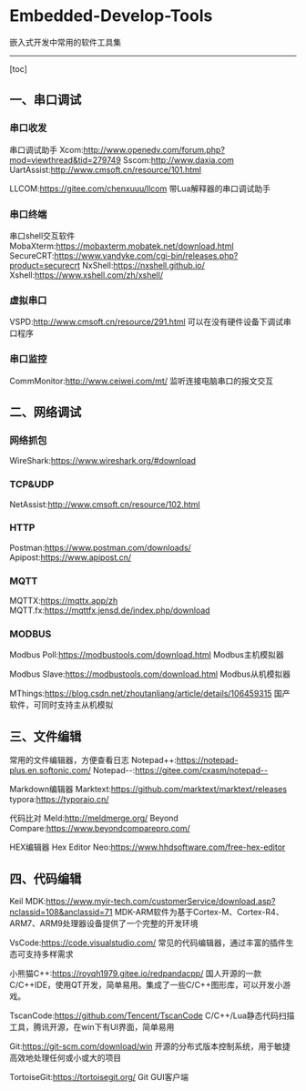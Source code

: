 # Embedded-Develop-Tools

嵌入式开发中常用的软件工具集

-----------------------------

[toc]

## 一、串口调试

### 串口收发

串口调试助手
Xcom:<http://www.openedv.com/forum.php?mod=viewthread&tid=279749>
Sscom:<http://www.daxia.com>
UartAssist:<http://www.cmsoft.cn/resource/101.html>

LLCOM:<https://gitee.com/chenxuuu/llcom>
带Lua解释器的串口调试助手

### 串口终端

串口shell交互软件
MobaXterm:<https://mobaxterm.mobatek.net/download.html>
SecureCRT:<https://www.vandyke.com/cgi-bin/releases.php?product=securecrt>
NxShell:<https://nxshell.github.io/>
Xshell:<https://www.xshell.com/zh/xshell/>

### 虚拟串口

VSPD:<http://www.cmsoft.cn/resource/291.html>
可以在没有硬件设备下调试串口程序

### 串口监控

CommMonitor:<http://www.ceiwei.com/mt/>
监听连接电脑串口的报文交互

## 二、网络调试

### 网络抓包

WireShark:<https://www.wireshark.org/#download>

### TCP&UDP

NetAssist:<http://www.cmsoft.cn/resource/102.html>

### HTTP

Postman:<https://www.postman.com/downloads/>
Apipost:<https://www.apipost.cn/>

### MQTT

MQTTX:<https://mqttx.app/zh>
MQTT.fx:<https://mqttfx.jensd.de/index.php/download>

### MODBUS

Modbus Poll:<https://modbustools.com/download.html>
Modbus主机模拟器

Modbus Slave:<https://modbustools.com/download.html>
Modbus从机模拟器

MThings:<https://blog.csdn.net/zhoutanliang/article/details/106459315>
国产软件，可同时支持主从机模拟

## 三、文件编辑

常用的文件编辑器，方便查看日志
Notepad++:<https://notepad-plus.en.softonic.com/>
Notepad--:<https://gitee.com/cxasm/notepad-->

Markdown编辑器 
Marktext:<https://github.com/marktext/marktext/releases>
typora:<https://typoraio.cn/>

代码比对
Meld:<http://meldmerge.org/>
Beyond Compare:<https://www.beyondcomparepro.com/>

HEX编辑器
Hex Editor Neo:<https://www.hhdsoftware.com/free-hex-editor>

## 四、代码编辑

Keil MDK:<https://www.myir-tech.com/customerService/download.asp?nclassid=108&anclassid=71>
MDK-ARM软件为基于Cortex-M、Cortex-R4、ARM7、ARM9处理器设备提供了一个完整的开发环境

VsCode:<https://code.visualstudio.com/>
常见的代码编辑器，通过丰富的插件生态可支持多样需求

小熊猫C++:<https://royqh1979.gitee.io/redpandacpp/>
国人开源的一款C/C++IDE，使用QT开发，简单易用。集成了一些C/C++图形库，可以开发小游戏。

TscanCode:<https://github.com/Tencent/TscanCode>
C/C++/Lua静态代码扫描工具，腾讯开源，在win下有UI界面，简单易用

Git:<https://git-scm.com/download/win>
开源的分布式版本控制系统，用于敏捷高效地处理任何或小或大的项目

TortoiseGit:<https://tortoisegit.org/>
Git GUI客户端
